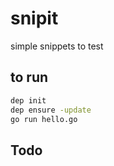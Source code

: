 # snipit

simple snippets to test 

## to run 

```sh
dep init
dep ensure -update
go run hello.go
```

## Todo

